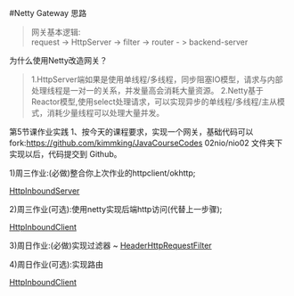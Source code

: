 #Netty Gateway 思路
>网关基本逻辑:  
    request -> HttpServer -> filter -> router - > backend-server

为什么使用Netty改造网关？
> 1.HttpServer端如果是使用单线程/多线程，同步阻塞IO模型，请求与内部处理线程是一对一的关系，并发量高会消耗大量资源。
> 2.Netty基于Reactor模型,使用select处理请求，可以实现异步的单线程/多线程/主从模式，消耗少量线程可以处理大量并发。

第5节课作业实践
1、按今天的课程要求，实现一个网关，基础代码可以 fork:https://github.com/kimmking/JavaCourseCodes 02nio/nio02 文件夹下
实现以后，代码提交到 Github。 

1)周三作业:(必做)整合你上次作业的httpclient/okhttp; 

[HttpInboundServer](src/main/java/io/github/jiarus/server/inbound/HttpInboundServer.java)

2)周三作业(可选):使用netty实现后端http访问(代替上一步骤); 

[HttpInboundClient](src/main/java/io/github/jiarus/client/inbound/HttpInboundHandler.java)

3)周日作业:(必做)实现过滤器 ~
[HeaderHttpRequestFilter](src/main/java/io/github/jiarus/server/filter/HeaderHttpRequestFilter.java)

4)周日作业(可选):实现路由

[HttpInboundClient](src/main/java/io/github/jiarus/server/router/RandomHttpEndpointRouter.java)
